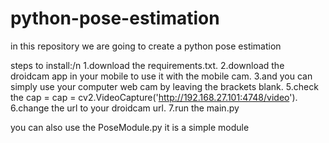# python-pose-estimation
in this repository we are going to create a python pose estimation

steps to install:/n
1.download the requirements.txt.
2.download the droidcam app in your mobile to use it with the mobile cam.
3.and you can simply use your computer web cam by leaving the brackets blank.
5.check the cap = cap = cv2.VideoCapture('http://192.168.27.101:4748/video').
6.change the url to your droidcam url. 
7.run the main.py

you can also use the PoseModule.py it is a simple module
